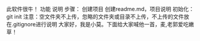 此软件很牛！
功能
说明
步骤：
	创建项目
	创建readme.md，项目说明
	初始化：git init
	注意：空文件夹不上传，忽略的文件夹或目录不上传，不上传的文件放在.gitignore进行说明
大家好，我是小莫。下面给大家喊他一首，麦,老郭爱吃嫩草！
